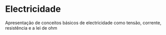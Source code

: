 # Electricidade

Apresentação de conceitos básicos de electricidade como tensão, corrente, resistência e a lei de ohm

